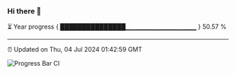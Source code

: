### Hi there 👋

⏳ Year progress { ███████████████▁▁▁▁▁▁▁▁▁▁▁▁▁▁▁ } 50.57 %

---

⏰ Updated on Thu, 04 Jul 2024 01:42:59 GMT

![Progress Bar CI](https://github.com/IshwaranRudhara/GIT-ACTION/workflows/Progress%20Bar%20CI/badge.svg)
